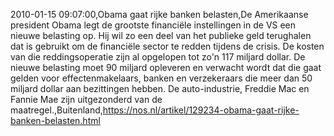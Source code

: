 2010-01-15 09:07:00,Obama gaat rijke banken belasten,De Amerikaanse president Obama legt de grootste financiële instellingen in de VS een nieuwe belasting op. Hij wil zo een deel van het publieke geld terughalen dat is gebruikt om de financiële sector te redden tijdens de crisis. De kosten van die reddingsoperatie zijn al opgelopen tot zo'n 117 miljard dollar. De nieuwe belasting moet 90 miljard opleveren en verwacht wordt dat die gaat gelden voor effectenmakelaars, banken en verzekeraars die meer dan 50 miljard dollar aan bezittingen hebben. De auto-industrie, Freddie Mac en Fannie Mae zijn uitgezonderd van de maatregel.,Buitenland,https://nos.nl/artikel/129234-obama-gaat-rijke-banken-belasten.html